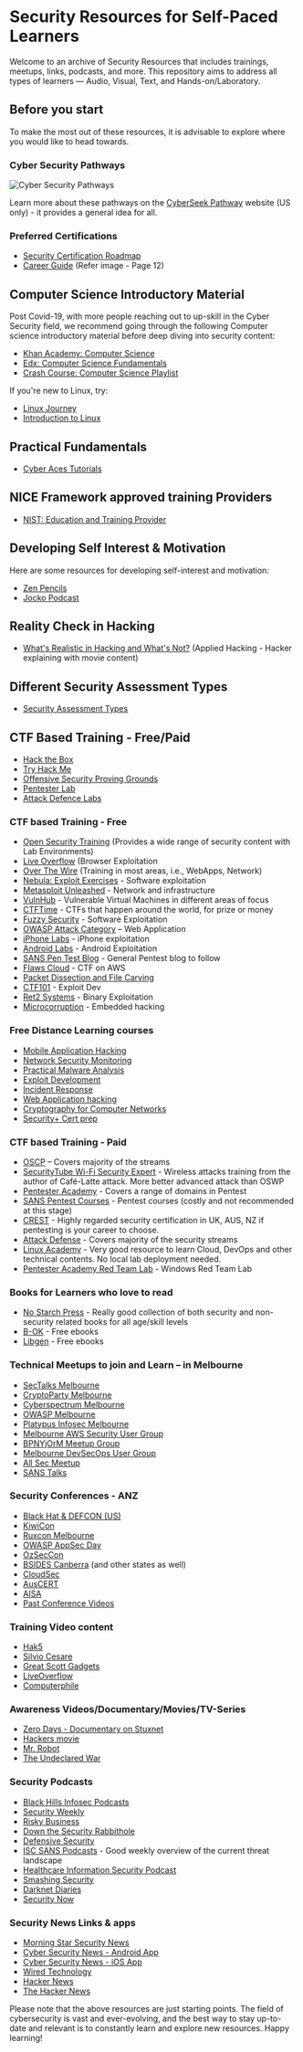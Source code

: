 # Security Resources for Self-Paced Learners

Welcome to an archive of Security Resources that includes trainings, meetups, links, podcasts, and more. This repository aims to address all types of learners — Audio, Visual, Text, and Hands-on/Laboratory.

## Before you start
To make the most out of these resources, it is advisable to explore where you would like to head towards.

### Cyber Security Pathways
![Cyber Security Pathways](https://github.com/Add3r/Security-Resources/blob/master/CyberSecurityPathways.png)

Learn more about these pathways on the [CyberSeek Pathway](https://www.cyberseek.org/pathway.html) website (US only) - it provides a general idea for all.

### Preferred Certifications
- [Security Certification Roadmap](https://pauljerimy.com/security-certification-roadmap/)
- [Career Guide](https://github.com/Add3r/Security-Resources/blob/master/Career-Guide.pdf) (Refer image - Page 12)

## Computer Science Introductory Material
Post Covid-19, with more people reaching out to up-skill in the Cyber Security field, we recommend going through the following Computer science introductory material before deep diving into security content:
- [Khan Academy: Computer Science](https://www.khanacademy.org/computing/computer-science/computers-and-internet-code-org)
- [Edx: Computer Science Fundamentals](https://www.edx.org/microbachelors/nyux-computer-science-fundamentals)
- [Crash Course: Computer Science Playlist](https://www.youtube.com/playlist?list=PL8dPuuaLjXtNlUrzyH5r6jN9ulIgZBpdo)

If you're new to Linux, try:
- [Linux Journey](https://linuxjourney.com/)
- [Introduction to Linux](https://training.linuxfoundation.org/training/introduction-to-linux/)

## Practical Fundamentals
- [Cyber Aces Tutorials](https://tutorials.cyberaces.org/tutorials.html)

## NICE Framework approved training Providers
- [NIST: Education and Training Provider](https://www.nist.gov/itl/applied-cybersecurity/nice/nice-framework-resource-center/education-and-training-provider)

## Developing Self Interest & Motivation
Here are some resources for developing self-interest and motivation:
- [Zen Pencils](https://zenpencils.com/newreaders/)
- [Jocko Podcast](https://jockopodcast.com/)

## Reality Check in Hacking
- [What's Realistic in Hacking and What's Not?](https://www.youtube.com/watch?v=SZQz9tkEHIg) (Applied Hacking - Hacker explaining with movie content)

## Different Security Assessment Types
- [Security Assessment Types](https://danielmiessler.com/study/security-assessment-types/)

## CTF Based Training - Free/Paid
- [Hack the Box](https://www.hackthebox.eu/)
- [Try Hack Me](https://tryhackme.com/)
- [Offensive Security Proving Grounds](https://www.offensive-security.com/labs/)
- [Pentester Lab](https://pentesterlab.com/)
- [Attack Defence Labs](https://attackdefense.com/)

### CTF based Training - Free
- [Open Security Training](http://opensecuritytraining.info/) (Provides a wide range of security content with Lab Environments)
- [Live Overflow](https://liveoverflow.com/getting-into-browser-exploitation-new-series-introduction-browser-0x00/) (Browser Exploitation
- [Over The Wire](http://overthewire.org/wargames/) (Training in most areas, i.e., WebApps, Network)
- [Nebula: Exploit Exercises](https://exploit-exercises.com/nebula/) - Software exploitation
- [Metasploit Unleashed](https://www.offensive-security.com/metasploit-unleashed/requirements/) - Network and infrastructure
- [VulnHub](https://www.vulnhub.com/) - Vulnerable Virtual Machines in different areas of focus
- [CTFTime](https://ctftime.org/) - CTFs that happen around the world, for prize or money
- [Fuzzy Security](https://www.fuzzysecurity.com/) - Software Exploitation
- [OWASP Attack Category](https://www.owasp.org/index.php/Category:Attack) – Web Application
- [iPhone Labs](https://securitycompass.github.io/iPhoneLabs/) - iPhone exploitation
- [Android Labs](http://securitycompass.github.io/AndroidLabs/) - Android Exploitation
- [SANS Pen Test Blog](https://pen-testing.sans.org/blog/2011/10/07/welcome-to-the-sans-pen-test-blog) - General Pentest blog to follow
- [Flaws Cloud](http://flaws.cloud/) - CTF on AWS
- [Packet Dissection and File Carving](https://github.com/sectalks/sectalks/tree/master/talks/MEL0x0e)
- [CTF101](https://ctf101.org/binary-exploitation/overview/) - Exploit Dev
- [Ret2 Systems](https://wargames.ret2.systems/) - Binary Exploitation
- [Microcorruption](https://microcorruption.com/) - Embedded hacking

### Free Distance Learning courses

- [Mobile Application Hacking](https://samsclass.info/128/128_S19.shtml)
- [Network Security Monitoring](https://samsclass.info/50/50_S19.shtml)
- [Practical Malware Analysis](https://samsclass.info/126/126_F18.shtml)
- [Exploit Development](https://samsclass.info/127/127_F18.shtml)
- [Incident Response](https://samsclass.info/152/152_F18.shtml)
- [Web Application hacking](https://samsclass.info/129S/129S_S18.shtml)
- [Cryptography for Computer Networks](https://samsclass.info/141/141_F17.shtml)
- [Security+ Cert prep](https://samsclass.info/120/120_S16.shtml)

### CTF based Training - Paid
- [OSCP](https://www.offensive-security.com/information-security-certifications/oscp-offensive-security-certified-professional/) – Covers majority of the streams
- [SecurityTube Wi-Fi Security Expert](http://www.securitytube-training.com/online-courses/securitytube-wi-fi-security-expert/index.html) - Wireless attacks training from the author of Café-Latte attack. More better advanced attack than OSWP
- [Pentester Academy](http://www.pentesteracademy.com/) - Covers a range of domains in Pentest
- [SANS Pentest Courses](https://pen-testing.sans.org/training/courses) - Pentest courses (costly and not recommended at this stage)
- [CREST](http://www.crest-approved.org/uk/partners/crest-accredited-training-courses/index.html) - Highly regarded security certification in UK, AUS, NZ if pentesting is your career to choose.
- [Attack Defense](https://public.attackdefense.com/) - Covers majority of the security streams
- [Linux Academy](https://login.linuxacademy.com/) - Very good resource to learn Cloud, DevOps and other technical contents. No local lab deployment needed.
- [Pentester Academy Red Team Lab](https://www.pentesteracademy.com/redteamlab) - Windows Red Team Lab

### Books for Learners who love to read
- [No Starch Press](https://nostarch.com/) - Really good collection of both security and non-security related books for all age/skill levels
- [B-OK](https://b-ok.global/) - Free ebooks
- [Libgen](http://libgen.rs/) - Free ebooks

### Technical Meetups to join and Learn – in Melbourne
- [SecTalks Melbourne](https://www.meetup.com/en-AU/SecTalks-Melbourne/)
- [CryptoParty Melbourne](https://www.meetup.com/en-AU/CryptoParty-Melbourne/)
- [Cyberspectrum Melbourne](https://www.meetup.com/en-AU/Cyberspectrum-Melbourne/)
- [OWASP Melbourne](https://www.meetup.com/en-AU/Application-Security-OWASP-Melbourne/)
- [Platypus Infosec Melbourne](https://www.meetup.com/en-AU/platypus-infosec-melbourne/)
- [Melbourne AWS Security User Group](https://www.meetup.com/en-AU/Melbourne-AWS-Security-User-Group/)
- [BPNYjOrM Meetup Group](https://www.meetup.com/en-AU/meetup-group-BPNYjOrM/)
- [Melbourne DevSecOps User Group](https://www.meetup.com/en-AU/Melbourne-DevSecOps-User-Group/)
- [All Sec Meetup](https://www.meetup.com/en-AU/All-Sec/)
- [SANS Talks](https://www.sans.org/talks)

### Security Conferences - ANZ
- [Black Hat & DEFCON (US)](https://www.blackhat.com/)
- [KiwiCon](https://2016.kiwicon.org/)
- [Ruxcon Melbourne](https://ruxcon.org.au/)
- [OWASP AppSec Day](https://appsecday.io/)
- [OzSecCon](https://ozseccon.com/)
- [BSIDES Canberra](https://www.bsidesau.com.au/) (and other states as well)
- [CloudSec](https://www.cloudsec.com/)
- [AusCERT](https://www.auscert.org.au/)
- [AISA](https://www.aisa.org.au/)
- [Past Conference Videos](http://www.irongeek.com/)

### Training Video content
- [Hak5](https://www.youtube.com/channel/UC3s0BtrBJpwNDaflRSoiieQ)
- [Silvio Cesare](https://www.youtube.com/user/SilvioCesare)
- [Great Scott Gadgets](https://greatscottgadgets.com/sdr/1/)
- [LiveOverflow](https://www.youtube.com/channel/UCe8j61ABYDuPTdtjItD2veA)
- [Computerphile](https://www.youtube.com/channel/UC9-y-6csu5WGm29I7JiwpnA)

### Awareness Videos/Documentary/Movies/TV-Series
- [Zero Days - Documentary on Stuxnet](http://www.zerodaysfilm.com/)
- [Hackers movie](https://www.imdb.com/title/tt0113243/)
- [Mr. Robot](https://www.imdb.com/title/tt4158110/)
- [The Undeclared War](https://www.imdb.com/title/tt7939800/)

### Security Podcasts
- [Black Hills Infosec Podcasts](https://www.blackhillsinfosec.com/podcasts/)
- [Security Weekly](https://securityweekly.com/)
- [Risky Business](https://risky.biz/netcasts/risky-business/)
- [Down the Security Rabbithole](http://podcast.wh1t3rabbit.net/)
- [Defensive Security](https://defensivesecurity.org/)
- [ISC SANS Podcasts](https://isc.sans.edu/podcast.html) - Good weekly overview of the current threat landscape
- [Healthcare Information Security Podcast](https://podcasts.apple.com/au/podcast/healthcare-information-security-podcast/id504642987)
- [Smashing Security](https://www.smashingsecurity.com/)
- [Darknet Diaries](https://darknetdiaries.com/)
- [Security Now](https://www.grc.com/securitynow.htm)

### Security News Links & apps
- [Morning Star Security News](https://www.morningstarsecurity.com/news)
- [Cyber Security News - Android App](https://play.google.com/store/apps/details?id=com.briox.riversip.rnd.cybersecurity&hl=en)
- [Cyber Security News - iOS App](https://itunes.apple.com/us/app/cyber-security-news-alerts/id792406035?mt=8)
- [Wired Technology](https://www.wired.com/tag/technology/)
- [Hacker News](https://news.ycombinator.com/)
- [The Hacker News](https://thehackernews.com/)

Please note that the above resources are just starting points. The field of cybersecurity is vast and ever-evolving, and the best way to stay up-to-date and relevant is to constantly learn and explore new resources. Happy learning!